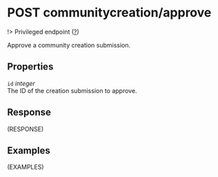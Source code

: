 # <span class="badge badge-light">POST</span> <span class="badge badge-light">communitycreation/approve</span>

!> Privileged endpoint ([?](privileged.md))

Approve a community creation submission.

## Properties

`id` *integer*  
The ID of the creation submission to approve.


## Response

(RESPONSE)

## Examples

(EXAMPLES)
